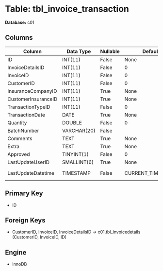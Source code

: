 # Table: tbl_invoice_transaction

**Database:** c01

## Columns

| Column | Data Type | Nullable | Default | Extra |
|--------|-----------|----------|---------|-------|
| ID | INT(11) | False | None | AUTO_INCREMENT |
| InvoiceDetailsID | INT(11) | False | 0 | None |
| InvoiceID | INT(11) | False | 0 | None |
| CustomerID | INT(11) | False | 0 | None |
| InsuranceCompanyID | INT(11) | True | None | None |
| CustomerInsuranceID | INT(11) | True | None | None |
| TransactionTypeID | INT(11) | False | 0 | None |
| TransactionDate | DATE | True | None | None |
| Quantity | DOUBLE | False | 0 | None |
| BatchNumber | VARCHAR(20) | False |  | None |
| Comments | TEXT | True | None | None |
| Extra | TEXT | True | None | None |
| Approved | TINYINT(1) | False | 0 | None |
| LastUpdateUserID | SMALLINT(6) | True | None | None |
| LastUpdateDatetime | TIMESTAMP | False | CURRENT_TIMESTAMP | ON UPDATE CURRENT_TIMESTAMP |

## Primary Key
- ID

## Foreign Keys
- CustomerID, InvoiceID, InvoiceDetailsID → c01.tbl_invoicedetails (CustomerID, InvoiceID, ID)

## Engine
- InnoDB
